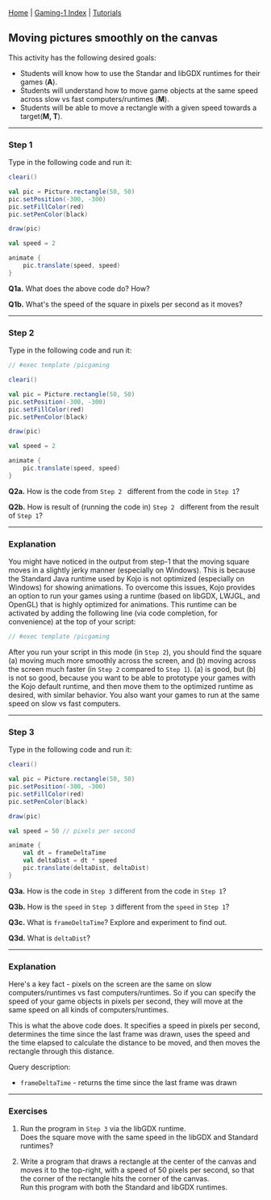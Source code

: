 <div class="nav">
  <a href="../../index.html">Home</a> | <a href="index.html">Gaming-1 Index</a> | <a href="../../tutorials-index.html">Tutorials</a>
</div>

## Moving pictures smoothly on the canvas

This activity has the following desired goals:
* Students will know how to use the Standar and libGDX runtimes for their games (**A**).
* Students will understand how to move game objects at the same speed across slow vs fast computers/runtimes (**M**).
* Students will be able to move a rectangle with a given speed towards a target(**M, T**).

---

### Step 1

Type in the following code and run it:

```scala
cleari()

val pic = Picture.rectangle(50, 50)
pic.setPosition(-300, -300)
pic.setFillColor(red)
pic.setPenColor(black)

draw(pic)

val speed = 2

animate {
    pic.translate(speed, speed)
}
```

**Q1a.** What does the above code do? How?

**Q1b.** What's the speed of the square in pixels per second as it moves?

---

### Step 2

Type in the following code and run it:

```scala
// #exec template /picgaming

cleari()

val pic = Picture.rectangle(50, 50)
pic.setPosition(-300, -300)
pic.setFillColor(red)
pic.setPenColor(black)

draw(pic)

val speed = 2

animate {
    pic.translate(speed, speed)
}
```

**Q2a.** How is the code from `Step 2 ` different from the code in `Step 1`?

**Q2b.** How is result of (running the code in) `Step 2 ` different from the result of `Step 1`?


---

### Explanation

You might have noticed in the output from step-1 that the moving square moves in a slightly jerky manner (especially on Windows). This is because the Standard Java runtime used by Kojo is not optimized (especially on Windows) for showing animations. To overcome this issues, Kojo provides an option to run your games using a runtime (based on libGDX, LWJGL, and OpenGL) that is highly optimized for animations. This runtime can be activated by adding the following line (via code completion, for convenience) at the top of your script:

```scala
// #exec template /picgaming
```

After you run your script in this mode (in `Step 2`), you should find the square (a) moving much more smoothly across the screen, and (b) moving across the screen much faster (in `Step 2` compared to `Step 1`). (a) is good, but (b) is not so good, because you want to be able to prototype your games with the Kojo default runtime, and then move them to the optimized runtime as desired, with similar behavior. You also want your games to run at the same speed on slow vs fast computers.

---

### Step 3

Type in the following code and run it:

```scala
cleari()

val pic = Picture.rectangle(50, 50)
pic.setPosition(-300, -300)
pic.setFillColor(red)
pic.setPenColor(black)

draw(pic)

val speed = 50 // pixels per second

animate {
    val dt = frameDeltaTime
    val deltaDist = dt * speed
    pic.translate(deltaDist, deltaDist)
}
```

**Q3a.** How is the code in `Step 3` different from the code in `Step 1`?

**Q3b.** How is the `speed` in `Step 3` different from the `speed` in `Step 1`?

**Q3c.** What is `frameDeltaTime`? Explore and experiment to find out.

**Q3d.** What is `deltaDist`?

---

### Explanation

Here's a key fact - pixels on the screen are the same on slow computers/runtimes vs fast computers/runtimes. So if you can specify the speed of your game objects in pixels per second, they will move at the same speed on all kinds of computers/runtimes.

This is what the above code does. It specifies a speed in pixels per second, determines the time since the last frame was drawn, uses the speed and the time elapsed to calculate the distance to be moved, and then moves the rectangle through this distance.

Query description:

* `frameDeltaTime` - returns the time since the last frame was drawn

---

### Exercises

1. Run the program in `Step 3` via the libGDX runtime.  
Does the square move with the same speed in the libGDX and Standard runtimes?

1. Write a program that draws a rectangle at the center of the canvas and moves it to the top-right, with a speed of 50 pixels per second, so that the corner of the rectangle hits the corner of the canvas.  
Run this program with both the Standard and libGDX runtimes.